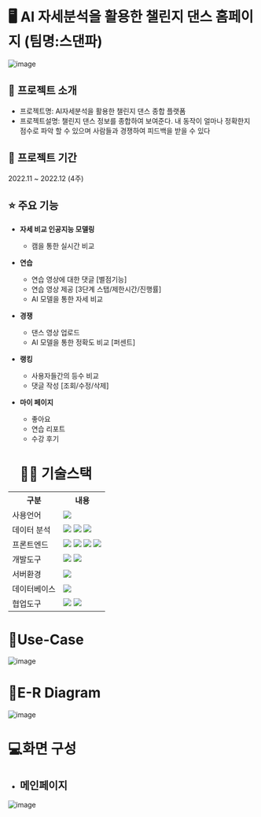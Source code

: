 # 🖥 AI 자세분석을 활용한 챌린지 댄스 홈페이지 (팀명:스댄파)
![image](https://user-images.githubusercontent.com/111335940/226538359-7dcc4199-a743-4ec4-9e50-a30d7598c093.png)

## 👀 프로젝트 소개
* 프로젝트명: AI자세분석을 활용한 챌린지 댄스 종합 플랫폼
* 프로젝트설명: 챌린지 댄스 정보를 종합하여 보여준다. 내 동작이 얼마나 정확한지 점수로 파악 할 수 있으며 사람들과 경쟁하여 피드백을 받을 수 있다

## 📅 프로젝트 기간
2022.11 ~ 2022.12 (4주)
<br>

## ⭐ 주요 기능
* <b>자세 비교 인공지능 모델링</b>
  * 캠을 통한 실시간 비교
* <b>연습</b> 
  * 연습 영상에 대한 댓글 [별점기능]
  * 연습 영상 제공 [3단계 스탭/제한시간/진행률]
  * AI 모델을 통한 자세 비교 
* <b>경쟁</b>
  * 댄스 영상 업로드
  * AI 모델을 통한 정확도 비교 [퍼센트]
* <b>랭킹</b>
  * 사용자들간의 등수 비교
  * 댓글 작성 [조회/수정/삭제]
* <b>마이 페이지</b>
  * 좋아요
  * 연습 리포트
  * 수강 후기
  
  # 💪🏻 기술스택
<table>
    <tr>
        <th>구분</th>
        <th>내용</th>
    </tr>
    <tr>
        <td>사용언어</td>
        <td>
            <img src="https://img.shields.io/badge/Spring-008000?style=for-the-badge&logo=Spring&logoColor=white"/>
        </td>
    </tr>
    <tr>
        <td>데이터 분석</td>
        <td>
            <img src="https://img.shields.io/badge/MedoaPipe-80FF00?style=for-the-badge&logo=MedoaPipe&logoColor=white"/>
            <img src="https://img.shields.io/badge/OpenCV-50bcdf?style=for-the-badge&logo=OpenCV&logoColor=white"/>
            <img src="https://img.shields.io/badge/Flask-FFD400?style=for-the-badge&logo=Flask&logoColor=white"/>
        </td>
    </tr>
    <tr>
        <td>프론트엔드</td>
        <td>
           <img src="https://img.shields.io/badge/javascript-F7DF1E?style=for-the-badge&logo=javascript&logoColor=black">
           <img src="https://img.shields.io/badge/HTML-E34F26?style=for-the-badge&logo=html5&logoColor=white">
           <img src="https://img.shields.io/badge/CSS-1572B6?style=for-the-badge&logo=css3&logoColor=white">
           <img src="https://img.shields.io/badge/jQuery-FFA500?style=for-the-badge&logo=jQuery&logoColor=white">
        </td>
    </tr>
    <tr>
        <td>개발도구</td>
        <td>
            <img src="https://img.shields.io/badge/Eclipse-2C2255?style=for-the-badge&logo=Eclipse&logoColor=white"/>
            <img src="https://img.shields.io/badge/VSCode-007ACC?style=for-the-badge&logo=VisualStudioCode&logoColor=white"/>
        </td>
    </tr>
    <tr>
        <td>서버환경</td>
        <td>
            <img src="https://img.shields.io/badge/Apache Tomcat-D22128?style=for-the-badge&logo=Apache Tomcat&logoColor=white"/>
        </td>
    </tr>
    <tr>
        <td>데이터베이스</td>
        <td>
             <img src="https://img.shields.io/badge/mysql-F80000?style=for-the-badge&logo=mysql&logoColor=white"/>
        </td>
    </tr>
    <tr>
        <td>협업도구</td>
        <td>
            <img src="https://img.shields.io/badge/Git-F05032?style=for-the-badge&logo=Git&logoColor=white"/>
            <img src="https://img.shields.io/badge/GitHub-181717?style=for-the-badge&logo=GitHub&logoColor=white"/>
        </td>
    </tr>
</table>

# 📌Use-Case
![image](https://user-images.githubusercontent.com/111335940/226547205-9bd65560-5d31-4fc4-a234-65272b951a13.png)

# 📌E-R Diagram
![image](https://user-images.githubusercontent.com/111335940/226547457-fb99cead-a75b-473f-84a1-03ce7ac61dc3.png)

# 💻화면 구성
* <h2>메인페이지</h2>
![image](https://user-images.githubusercontent.com/111335940/226547567-346cf05c-4871-4bbe-af0d-44264cdae572.png)
